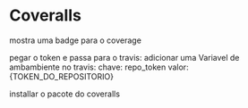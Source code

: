 # Coveralls

mostra uma badge para o coverage

pegar o token e passa para o travis:
adicionar uma Variavel de ambambiente no travis:
chave: repo_token
valor: {TOKEN_DO_REPOSITORIO}

installar o pacote do coveralls
